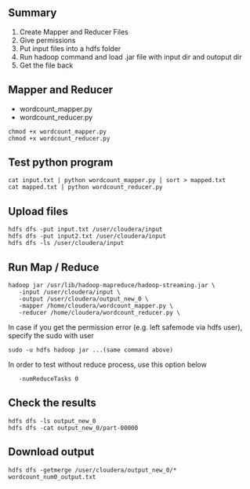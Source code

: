 ## Summary

1. Create Mapper and Reducer Files
2. Give permissions
3. Put input files into a hdfs folder
4. Run hadoop command and load .jar file with input dir and outoput dir
5. Get the file back

## Mapper and Reducer

* wordcount_mapper.py
* wordcount_reducer.py

```
chmod +x wordcount_mapper.py
chmod +x wordcount_reducer.py
```

## Test python program
```
cat input.txt | python wordcount_mapper.py | sort > mapped.txt
cat mapped.txt | python wordcount_reducer.py
```
## Upload files

```
hdfs dfs -put input.txt /user/cloudera/input
hdfs dfs -put input2.txt /user/cloudera/input
hdfs dfs -ls /user/cloudera/input
```

## Run Map / Reduce

```
hadoop jar /usr/lib/hadoop-mapreduce/hadoop-streaming.jar \
   -input /user/cloudera/input \
   -output /user/cloudera/output_new_0 \
   -mapper /home/cloudera/wordcount_mapper.py \
   -reducer /home/cloudera/wordcount_reducer.py \
```

In case if you get the permission error (e.g. left safemode via hdfs user), specify the sudo with user

```
sudo -u hdfs hadoop jar ...(same command above)
```

In order to test without reduce process, use this option below
```
   -numReduceTasks 0
```

## Check the results

```
hdfs dfs -ls output_new_0
hdfs dfs -cat output_new_0/part-00000
```

## Download output

```
hdfs dfs -getmerge /user/cloudera/output_new_0/* wordcount_num0_output.txt
```



